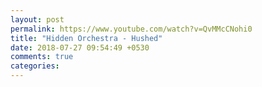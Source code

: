 ```yaml
---
layout: post
permalink: https://www.youtube.com/watch?v=QvMMcCNohi0
title: "Hidden Orchestra - Hushed"
date: 2018-07-27 09:54:49 +0530
comments: true
categories: 
---
```

